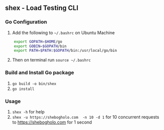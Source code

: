 ## shex - Load Testing CLI 


### Go Configuration
1. Add the following to ``` ~/.bashrc ``` on Ubuntu Machine
```bash
    export GOPATH=$HOME/go
    export GOBIN=$GOPATH/bin
    export PATH=$PATH:$GOPATH/bin:/usr/local/go/bin
```
2. Then on terminal run ``` source ~/.bashrc ```


### Build and Install Go package
1. ``` go build -o bin/shex ```
2. ``` go install ```


### Usage
1. ``` shex -h ``` for help
2. ```shex -u https://shebogholo.com  -n 10 -d 1``` for 10 concurrent requests to https://shebogholo.com for 1 second

